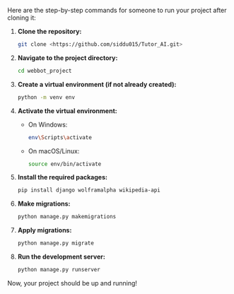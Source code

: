 Here are the step-by-step commands for someone to run your project after cloning it:

1. **Clone the repository:**
   ```bash
   git clone <https://github.com/siddu015/Tutor_AI.git>
   ```

2. **Navigate to the project directory:**
   ```bash
   cd webbot_project
   ```

3. **Create a virtual environment (if not already created):**
   ```bash
   python -m venv env
   ```

4. **Activate the virtual environment:**
    - On Windows:
      ```bash
      env\Scripts\activate
      ```
    - On macOS/Linux:
      ```bash
      source env/bin/activate
      ```

5. **Install the required packages:**
   ```bash
   pip install django wolframalpha wikipedia-api
   ```

6. **Make migrations:**
   ```bash
   python manage.py makemigrations
   ```

7. **Apply migrations:**
   ```bash
   python manage.py migrate
   ```

8. **Run the development server:**
   ```bash
   python manage.py runserver
   ```

Now, your project should be up and running!